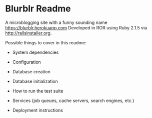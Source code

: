 # Blurblr Readme

A microblogging site with a funny sounding name https://blurblr.herokuapp.com
Developed in ROR using Ruby 2.1.5 via http://railsinstaller.org.

Possible things to cover in this readme:

* System dependencies

* Configuration

* Database creation

* Database initialization

* How to run the test suite

* Services (job queues, cache servers, search engines, etc.)

* Deployment instructions
